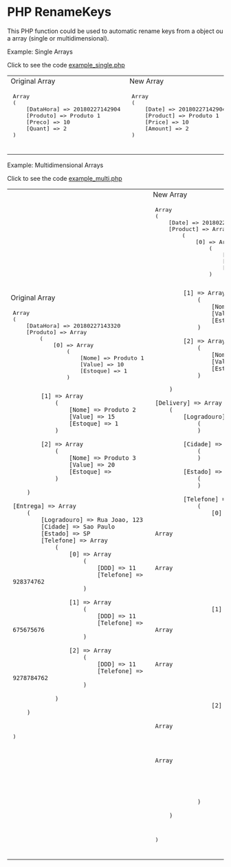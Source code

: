# PHP RenameKeys

This PHP function could be used to automatic rename keys from a object ou a array (single or multidimensional).


Example: Single Arrays

Click to see the code <a href="https://github.com/joaorito/php_RenameKeys/blob/master/example_single.php">example_single.php</a>

<table>
<tr>
<td width=45%>
    <div>Original Array</div>
    <pre style="border: 1px; padding: 5px; ">
Array
(
    [DataHora] => 20180227142904
    [Produto] => Produto 1
    [Preco] => 10
    [Quant] => 2
)
    </pre>
</td>
<td width=45%>
    <div>New Array</div>
    <pre style="border: 1px; padding: 5px; ">
Array
(
    [Date] => 20180227142904
    [Product] => Produto 1
    [Price] => 10
    [Amount] => 2
)
    </pre>
</td>
</tr>
</table>


Example: Multidimensional Arrays

Click to see the code <a href="https://github.com/joaorito/php_RenameKeys/blob/master/example_multi.php">example_multi.php</a>



<table>
<tr>
<td width=45%>
    <div>Original Array</div>
    <pre style="border: 1px; padding: 5px; ">
Array
(
    [DataHora] => 20180227143320
    [Produto] => Array
        (
            [0] => Array
                (
                    [Nome] => Produto 1
                    [Value] => 10
                    [Estoque] => 1
                )

            [1] => Array
                (
                    [Nome] => Produto 2
                    [Value] => 15
                    [Estoque] => 1
                )

            [2] => Array
                (
                    [Nome] => Produto 3
                    [Value] => 20
                    [Estoque] => 
                )

        )

    [Entrega] => Array
        (
            [Logradouro] => Rua Joao, 123
            [Cidade] => Sao Paulo
            [Estado] => SP
            [Telefone] => Array
                (
                    [0] => Array
                        (
                            [DDD] => 11
                            [Telefone] => 928374762
                        )

                    [1] => Array
                        (
                            [DDD] => 11
                            [Telefone] => 675675676
                        )

                    [2] => Array
                        (
                            [DDD] => 11
                            [Telefone] => 9278784762
                        )

                )

        )

)
    </pre>
</td>
<td width=45%>
    <div>New Array</div>
    <pre style="border: 1px; padding: 5px; ">
Array
(
    [Date] => 20180227143320
    [Product] => Array
        (
            [0] => Array
                (
                    [Nome] => Produto 1
                    [Value] => 10
                    [Estoque] => 1
                )

            [1] => Array
                (
                    [Nome] => Produto 2
                    [Value] => 15
                    [Estoque] => 1
                )

            [2] => Array
                (
                    [Nome] => Produto 3
                    [Value] => 20
                    [Estoque] => 
                )

        )

    [Delivery] => Array
        (
            [Logradouro] => Array
                (
                )

            [Cidade] => Array
                (
                )

            [Estado] => Array
                (
                )

            [Telefone] => Array
                (
                    [0] => Array
                        (
                            [DDD] => Array
                                (
                                )

                            [Telefone] => Array
                                (
                                )

                        )

                    [1] => Array
                        (
                            [DDD] => Array
                                (
                                )

                            [Telefone] => Array
                                (
                                )

                        )

                    [2] => Array
                        (
                            [DDD] => Array
                                (
                                )

                            [Telefone] => Array
                                (
                                )

                        )

                )

        )

)
    </pre>
</td>
</tr>
</table>
